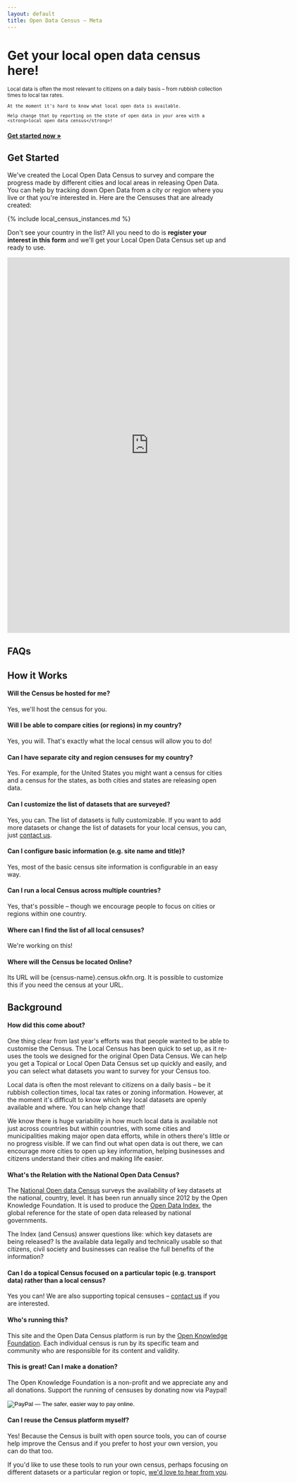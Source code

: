 ```yaml
---
layout: default
title: Open Data Census – Meta
---
```


<div class="hero-unit">
  <h1>Get your local open data census here!</h1>

  <small>
    Local data is often the most relevant to citizens on a daily basis – from rubbish collection times to local tax rates.

    At the moment it's hard to know what local open data is available.

    Help change that by reporting on the state of open data in your area with a <strong>local open data census</strong>!
  </small>

  <p style="margin-top: 20px;">
    <a class="btn btn-large btn-primary" href="#get-started" style="font-weight: bold;">Get started now &raquo;</a>
  </p>
</div>

## Get Started

We've created the Local Open Data Census to survey and compare the progress made by different cities and local areas in releasing Open Data. You can help by tracking down Open Data from a city or region where you live or that you're interested in. Here are the Censuses that are already created:

{% include local_census_instances.md %}

Don't see your country in the list? All you need to do is __register your interest in this form__ and we'll get your Local Open Data Census set up and ready to use.

<iframe src="https://docs.google.com/forms/d/1kbASV4sc6ElLieyj009gNAGGfpMJ8pDek7zNBC52x9c/viewform?embedded=true" width="640" height="850" frameborder="0" marginheight="0" marginwidth="0">Loading&#8230;</iframe>

## FAQs

## How it Works

#### Will the Census be hosted for me?

Yes, we'll host the census for you.

#### Will I be able to compare cities (or regions) in my country?

Yes, you will. That's exactly what the local census will allow you to do!

#### Can I have separate city and region censuses for my country?

Yes. For example, for the United States you might want a census for cities and a census for the states, as both cities and states are releasing open data.

#### Can I customize the list of datasets that are surveyed?

Yes, you can. The list of datasets is fully customizable. If you want to add more datasets or change the list of datasets for your local census, you can, just [contact us][contact-us].

#### Can I configure basic information (e.g. site name and title)?

Yes, most of the basic census site information is configurable in an easy way.

#### Can I run a local Census across multiple countries?

Yes, that's possible – though we encourage people to focus on cities or regions within one country.

#### Where can I find the list of all local censuses?

We're working on this!

#### Where will the Census be located Online?
Its URL will be {census-name}.census.okfn.org. It is possible to customize this if you need the census at your URL.

## Background

#### How did this come about?

One thing clear from last year's efforts was that people wanted to be able to customise the Census. The Local Census has been quick to set up, as it re-uses the tools we designed for the original Open Data Census. We can help you get a Topical or Local Open Data Census set up quickly and easily, and you can select what datasets you want to survey for your Census too.

Local data is often the most relevant to citizens on a daily basis – be it rubbish collection times, local tax rates or zoning information. However, at the moment it's difficult to know which key local datasets are openly available and where. You can help change that!

We know there is huge variability in how much local data is available not just across countries but within countries, with some cities and municipalities making major open data efforts, while in others there's little or no progress visible. If we can find out what open data is out there, we can encourage more cities to open up key information, helping businesses and citizens understand their cities and making life easier.

#### What's the Relation with the National Open Data Census?

The [National Open data Census][national-open-data-census] surveys the availability of key datasets at the national, country, level. It has been run annually since 2012 by the Open Knowledge Foundation. It is used to produce the [Open Data Index][open-data-index], the global reference for the state of open data released by national governments.

The Index (and Census) answer questions like: which key datasets are being released? Is the available data legally and technically usable so that citizens, civil society and businesses can realise the full benefits of the information?

#### Can I do a topical Census focused on a particular topic (e.g. transport data) rather than a local census?

Yes you can! We are also supporting topical censuses – [contact us][contact-us] if you are interested.

#### Who's running this?

This site and the Open Data Census platform is run by the [Open Knowledge Foundation][okf]. Each individual census is run by its specific team and community who are responsible for its content and validity.

#### This is great! Can I make a donation?

The Open Knowledge Foundation is a non-profit and we appreciate any and all donations. Support the running of censuses by donating now via Paypal!

<form action="https://www.paypal.com/cgi-bin/webscr" method="post">
<input type="hidden" name="cmd" value="_s-xclick" />
<input type="hidden" name="hosted_button_id" value="CFMADP9T64XUN" />
<input type="image" src="https://www.paypalobjects.com/en_GB/i/btn/btn_donate_SM.gif" border="0" name="submit" alt="PayPal — The safer, easier way to pay online." />
<img alt="" border="0" src="https://www.paypalobjects.com/en_GB/i/scr/pixel.gif" width="1" height="1" />
</form>

#### Can I reuse the Census platform myself?

Yes! Because the Census is built with open source tools, you can of course help improve the Census and if you prefer to host your own version, you can do that too.

If you'd like to use these tools to run your own census, perhaps focusing on different datasets or a particular region or topic, [we'd love to hear from you][contact-us].


[contact-us]: /contact/
[okf]: https://okfn.org
[open-data-index]: http://index.okfn.org/
[national-open-data-census]: http://census.okfn.org/
